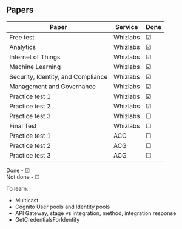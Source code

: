 ## Papers

| Paper | Service | Done |
| ----- | ------- | ---- |
| Free test | Whizlabs | &#9745; |
| Analytics | Whizlabs | &#9745; |
| Internet of Things | Whizlabs | &#9745; |
| Machine Learning | Whizlabs | &#9745; |
| Security, Identity, and Compliance | Whizlabs | &#9745; |
| Management and Governance | Whizlabs | &#9745; |
| Practice test 1 | Whizlabs | &#9745; |
| Practice test 2 | Whizlabs | &#9745; |
| Practice test 3 | Whizlabs | &#9744; |
| Final Test | Whizlabs | &#9744; |
| Practice test 1 | ACG | &#9744; |
| Practice test 2 | ACG | &#9744; |
| Practice test 3 | ACG | &#9744; |

Done - &#9745; <br>
Not done - &#9744;

To learn:

- Multicast
- Cognito User pools and Identity pools
- API Gateway, stage vs integration, method, integration response
- GetCredentialsForIdentity
